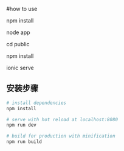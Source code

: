 #how to use

npm install

node app

cd public

npm install

ionic serve


## 安装步骤

``` bash
# install dependencies
npm install

# serve with hot reload at localhost:8080
npm run dev

# build for production with minification
npm run build
```